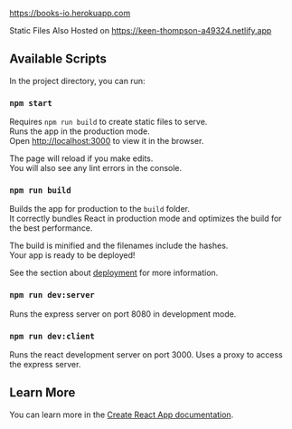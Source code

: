 https://books-io.herokuapp.com

Static Files Also Hosted on https://keen-thompson-a49324.netlify.app
## Available Scripts

In the project directory, you can run:

### `npm start`

Requires `npm run build` to create static files to serve. <br />
Runs the app in the production mode.<br />
Open [http://localhost:3000](http://localhost:3000) to view it in the browser.

The page will reload if you make edits.<br />
You will also see any lint errors in the console.

### `npm run build`

Builds the app for production to the `build` folder.<br />
It correctly bundles React in production mode and optimizes the build for the best performance.

The build is minified and the filenames include the hashes.<br />
Your app is ready to be deployed!

See the section about [deployment](https://facebook.github.io/create-react-app/docs/deployment) for more information.

### `npm run dev:server`

Runs the express server on port 8080 in development mode.

### `npm run dev:client`

Runs the react development server on port 3000.
Uses a proxy to access the express server.

## Learn More

You can learn more in the [Create React App documentation](https://facebook.github.io/create-react-app/docs/getting-started).
